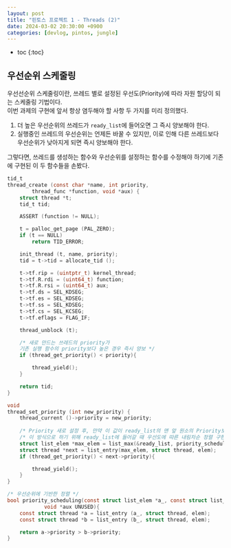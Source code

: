 ```yaml
---
layout: post
title: "핀토스 프로젝트 1 - Threads (2)"
date: 2024-03-02 20:30:00 +0900
categories: [devlog, pintos, jungle]
---
```

* toc
{:toc}

## 우선순위 스케줄링 

우선선순위 스케줄링이란, 쓰레드 별로 설정된 우선도(Priority)에 따라 자원 할당이 되는 스케줄링 기법이다.  
이번 과제의 구현에 앞서 항상 염두해야 할 사항 두 가지를 미리 정의했다.  

1) 더 높은 우선순위의 쓰레드가 `ready_list`에 들어오면 그 즉시 양보해야 한다.  
2) 실행중인 쓰레드의 우선순위는 언제든 바꿀 수 있지만, 이로 인해 다른 쓰레드보다 우선순위가 낮아지게 되면 즉시 양보해야 한다.  

그렇다면, 쓰레드를 생성하는 함수와 우선순위를 설정하는 함수를 수정해야 하기에 기존에 구현된 이 두 함수들을 손봤다.  

```c
tid_t
thread_create (const char *name, int priority,
		thread_func *function, void *aux) {
	struct thread *t;
	tid_t tid;

	ASSERT (function != NULL);

	t = palloc_get_page (PAL_ZERO);
	if (t == NULL)
		return TID_ERROR;

	init_thread (t, name, priority);
	tid = t->tid = allocate_tid ();

	t->tf.rip = (uintptr_t) kernel_thread;
	t->tf.R.rdi = (uint64_t) function;
	t->tf.R.rsi = (uint64_t) aux;
	t->tf.ds = SEL_KDSEG;
	t->tf.es = SEL_KDSEG;
	t->tf.ss = SEL_KDSEG;
	t->tf.cs = SEL_KCSEG;
	t->tf.eflags = FLAG_IF;

	thread_unblock (t);

    /* 새로 만드는 쓰레드의 priority가 
    기존 실행 함수의 priority보다 높은 경우 즉시 양보 */
	if (thread_get_priority() < priority){ 

		thread_yield();		
	}

	return tid;
}

void
thread_set_priority (int new_priority) {
	thread_current ()->priority = new_priority;
	
	/* Priority 새로 설정 후, 만약 이 값이 ready_list의 맨 앞 원소의 Priority보다 낮을 시 양보 */
	/* 이 방식으로 하기 위해 ready_list에 들어갈 때 우선도에 따른 내림차순 정렬 구현 */
	struct list_elem *max_elem = list_max(&ready_list, priority_scheduling, NULL);
	struct thread *next = list_entry(max_elem, struct thread, elem);
	if (thread_get_priority() < next->priority){

		thread_yield();	
	}
}

/* 우선순위에 기반한 정렬 */
bool priority_scheduling(const struct list_elem *a_, const struct list_elem *b_,
            void *aux UNUSED){
	const struct thread *a = list_entry (a_, struct thread, elem);
	const struct thread *b = list_entry (b_, struct thread, elem);

	return a->priority > b->priority;
}

```
